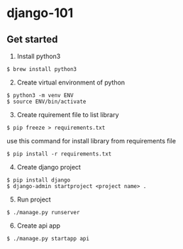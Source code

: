 # django-101

## Get started
1. Install python3
```
$ brew install python3
```
2. Create virtual environment of python
```
$ python3 -m venv ENV
$ source ENV/bin/activate
```
3. Create rquirement file to list library
```
$ pip freeze > requirements.txt
```
use this command for install library from requirements file
```
$ pip install -r requirements.txt
```
4. Create django project
```
$ pip install django
$ django-admin startproject <project name> .
```
5. Run project
```
$ ./manage.py runserver
```
6. Create api app
```
$ ./manage.py startapp api
```

